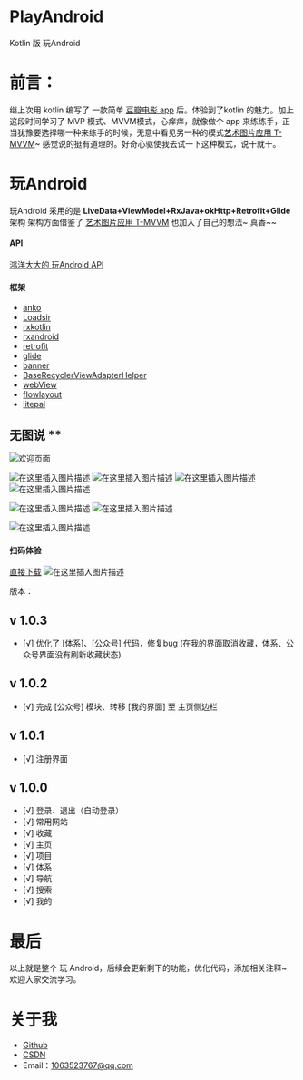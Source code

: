 # PlayAndroid
Kotlin 版 玩Android
#  前言：
继上次用 kotlin 编写了 一款简单 [豆瓣电影 app](http://www.wanandroid.com/blog/show/2298) 后。体验到了kotlin 的魅力。加上这段时间学习了 MVP 模式、MVVM模式，心痒痒，就像做个 app 来练练手，正当犹豫要选择哪一种来练手的时候，无意中看见另一种的模式[艺术图片应用 T-MVVM](http://www.wanandroid.com/blog/show/2357)~ 感觉说的挺有道理的。好奇心驱使我去试一下这种模式，说干就干。

#  玩Android

玩Android 采用的是 **LiveData+ViewModel+RxJava+okHttp+Retrofit+Glide** 架构
架构方面借鉴了 [艺术图片应用 T-MVVM](http://www.wanandroid.com/blog/show/2357) 也加入了自己的想法~     真香~~

#### API

[鸿洋大大的 玩Android API](http://www.wanandroid.com/blog/show/2)

#### 框架

- [anko](https://github.com/Kotlin/anko)
- [Loadsir](https://github.com/KingJA/LoadSir)
- [rxkotlin](https://github.com/ReactiveX/RxKotlin)
- [rxandroid](https://github.com/ReactiveX/RxAndroid)
- [retrofit](https://github.com/square/retrofit)
- [glide](https://github.com/bumptech/glide)
- [banner](https://github.com/youth5201314/banner)
- [BaseRecyclerViewAdapterHelper](https://github.com/CymChad/BaseRecyclerViewAdapterHelper)
- [webView](https://github.com/Justson/AgentWeb)
- [flowlayout](https://github.com/hongyangAndroid/FlowLayout)
- [litepal](https://github.com/LitePalFramework/LitePal) 

## 无图说 **  
![欢迎页面](https://img-blog.csdnimg.cn/20181029174425184.png?x-oss-process=image/watermark,type_ZmFuZ3poZW5naGVpdGk,shadow_10,text_aHR0cHM6Ly9ibG9nLmNzZG4ubmV0L3dlaXhpbl80MDU5NTUxNg==,size_16,color_FFFFFF,t_70)

![在这里插入图片描述](https://img-blog.csdnimg.cn/20181029174836472.png?x-oss-process=image/watermark,type_ZmFuZ3poZW5naGVpdGk,shadow_10,text_aHR0cHM6Ly9ibG9nLmNzZG4ubmV0L3dlaXhpbl80MDU5NTUxNg==,size_16,color_FFFFFF,t_70)
![在这里插入图片描述](https://img-blog.csdnimg.cn/20181029174917436.png?x-oss-process=image/watermark,type_ZmFuZ3poZW5naGVpdGk,shadow_10,text_aHR0cHM6Ly9ibG9nLmNzZG4ubmV0L3dlaXhpbl80MDU5NTUxNg==,size_16,color_FFFFFF,t_70)
![在这里插入图片描述](https://img-blog.csdnimg.cn/20181029174940736.png?x-oss-process=image/watermark,type_ZmFuZ3poZW5naGVpdGk,shadow_10,text_aHR0cHM6Ly9ibG9nLmNzZG4ubmV0L3dlaXhpbl80MDU5NTUxNg==,size_16,color_FFFFFF,t_70)
![在这里插入图片描述](https://img-blog.csdnimg.cn/2018102917500270.png?x-oss-process=image/watermark,type_ZmFuZ3poZW5naGVpdGk,shadow_10,text_aHR0cHM6Ly9ibG9nLmNzZG4ubmV0L3dlaXhpbl80MDU5NTUxNg==,size_16,color_FFFFFF,t_70)

![在这里插入图片描述](https://img-blog.csdnimg.cn/20181029175020831.png?x-oss-process=image/watermark,type_ZmFuZ3poZW5naGVpdGk,shadow_10,text_aHR0cHM6Ly9ibG9nLmNzZG4ubmV0L3dlaXhpbl80MDU5NTUxNg==,size_16,color_FFFFFF,t_70)
![在这里插入图片描述](https://img-blog.csdnimg.cn/20181029175040559.png?x-oss-process=image/watermark,type_ZmFuZ3poZW5naGVpdGk,shadow_10,text_aHR0cHM6Ly9ibG9nLmNzZG4ubmV0L3dlaXhpbl80MDU5NTUxNg==,size_16,color_FFFFFF,t_70)

![在这里插入图片描述](https://img-blog.csdnimg.cn/20181029175050636.png?x-oss-process=image/watermark,type_ZmFuZ3poZW5naGVpdGk,shadow_10,text_aHR0cHM6Ly9ibG9nLmNzZG4ubmV0L3dlaXhpbl80MDU5NTUxNg==,size_16,color_FFFFFF,t_70)

####  扫码体验
[直接下载](https://fir.im/jtkp?release_id=5bd6f220959d697d8a58fea8)
![在这里插入图片描述](https://img-blog.csdnimg.cn/20181029194320601.png?x-oss-process=image/watermark,type_ZmFuZ3poZW5naGVpdGk,shadow_10,text_aHR0cHM6Ly9ibG9nLmNzZG4ubmV0L3dlaXhpbl80MDU5NTUxNg==,size_16,color_FFFFFF,t_70)

版本：

## v 1.0.3

- [√] 优化了 [体系]、[公众号] 代码，修复bug (在我的界面取消收藏，体系、公众号界面没有刷新收藏状态)

## v 1.0.2

- [√] 完成 [公众号] 模块、转移 [我的界面] 至 主页侧边栏

## v 1.0.1

- [√] 注册界面

## v 1.0.0

- [√] 登录、退出（自动登录）
- [√] 常用网站
- [√] 收藏
- [√] 主页
- [√] 项目
- [√] 体系
- [√] 导航
- [√] 搜索
- [√] 我的

#  最后

以上就是整个 玩 Android，后续会更新剩下的功能，优化代码，添加相关注释~
欢迎大家交流学习。

#  关于我
- [Github](https://github.com/hyzhan43)
- [CSDN](https://blog.csdn.net/weixin_40595516)
- Email：1063523767@qq.com

